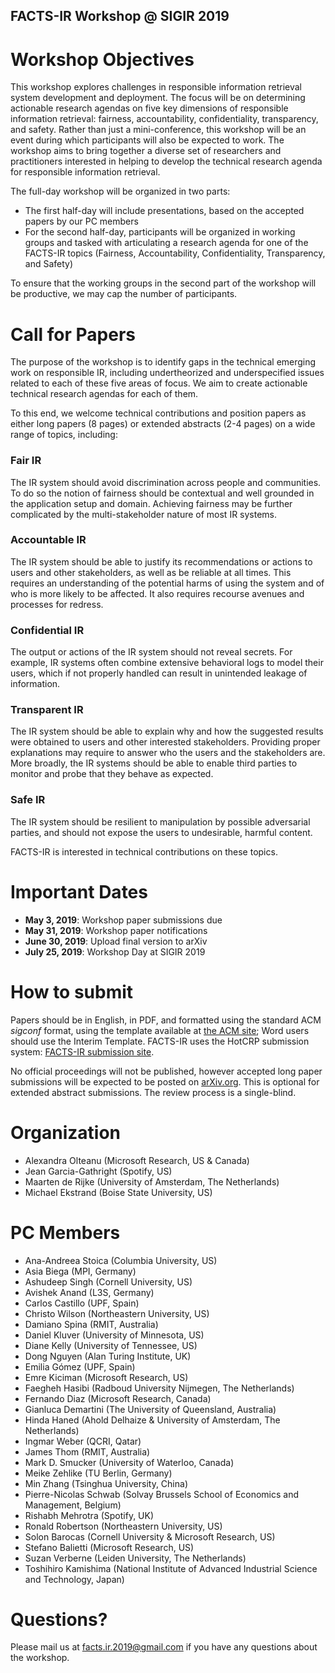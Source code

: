 ## FACTS-IR Workshop @ SIGIR 2019

# Workshop Objectives
This workshop explores challenges in responsible information retrieval system development and deployment. The focus will be on determining actionable research agendas on five key dimensions of responsible information retrieval: fairness, accountability, confidentiality, transparency, and safety. Rather than just a mini-conference, this workshop will be an event during which participants will also be expected to work.  The workshop aims to bring together a diverse set of researchers and practitioners interested in helping to develop the technical research agenda for responsible information retrieval. 

The full-day workshop will be organized in two parts: 
* The first half-day will include presentations, based on the accepted papers by our PC members
* For the second half-day, participants will be organized in working groups and tasked with articulating a research agenda for one of the FACTS-IR topics (Fairness, Accountability, Confidentiality, Transparency, and Safety)

To ensure that the working groups in the second part of the workshop will be productive, we may cap the number of participants. 

# Call for Papers
The purpose of the workshop is to identify gaps in the technical emerging work on responsible IR, including undertheorized and underspecified issues related to each of these five areas of focus.  We aim to create actionable technical research agendas for each of them. 

To this end, we welcome technical contributions and position papers as either long papers (8 pages) or extended abstracts (2-4 pages) on a wide range of topics, including:

### Fair IR
The IR system should avoid discrimination across people and communities. To do so the notion of fairness should be contextual and well grounded in the application setup and domain. Achieving fairness may be further complicated by the multi-stakeholder nature of most IR systems.

### Accountable IR
The IR system should be able to justify its recommendations or actions to users and other stakeholders, as well as be reliable at all times.  This requires an understanding of the potential harms of using the system and of who is more likely to be affected.  It also requires recourse avenues and processes for redress.

### Confidential IR 
The output or actions of the IR system should not reveal secrets. For example, IR systems often combine extensive behavioral logs to model their users, which if not properly handled can result in unintended leakage of information.   

### Transparent IR
The IR system should be able to explain why and how the suggested results were obtained to users and other interested stakeholders.  Providing proper explanations may require to answer who the users and the stakeholders are.  More broadly, the IR systems should be able to enable third parties to monitor and probe that they behave as expected. 

### Safe IR 
The IR system should be resilient to manipulation by possible adversarial parties, and should not expose the users to undesirable, harmful content.  

FACTS-IR is interested in technical contributions on these topics.

# Important Dates
* **May 3, 2019**:     Workshop paper submissions due
* **May 31, 2019**:    Workshop paper notifications
* **June 30, 2019**:   Upload final version to arXiv
* **July 25, 2019**:   Workshop Day at SIGIR 2019

# How to submit
Papers should be in English, in PDF, and formatted using the standard ACM _sigconf_ format, using the template available at [the ACM site]( https://www.acm.org/publications/proceedings-template); Word users should use the Interim Template. FACTS-IR uses the HotCRP submission system: [FACTS-IR submission site](https://facts-ir-2019.hotcrp.com/). 

No official proceedings will not be published, however accepted long paper submissions will be expected to be posted on [arXiv.org](arXiv.org). This is optional for extended abstract submissions. The review process is a single-blind. 

# Organization 
* Alexandra Olteanu (Microsoft Research, US & Canada)
* Jean Garcia-Gathright (Spotify, US)
* Maarten de Rijke (University of Amsterdam, The Netherlands)
* Michael Ekstrand (Boise State University, US)

# PC Members
* Ana-Andreea Stoica (Columbia University, US)
* Asia Biega (MPI, Germany)
* Ashudeep Singh (Cornell University, US)
* Avishek	Anand	(L3S, Germany)
* Carlos Castillo (UPF, Spain)
* Christo Wilson (Northeastern University, US)
* Damiano Spina (RMIT, Australia)
* Daniel Kluver (University of Minnesota, US)
* Diane	Kelly	(University of Tennessee, US)
* Dong Nguyen (Alan Turing Institute, UK)
* Emilia	Gómez	(UPF, Spain)
* Emre Kiciman (Microsoft Research, US)
* Faegheh Hasibi (Radboud University Nijmegen, The Netherlands)
* Fernando Diaz (Microsoft Research, Canada)
* Gianluca Demartini (The University of Queensland, Australia)
* Hinda Haned (Ahold Delhaize & University of Amsterdam, The Netherlands)
* Ingmar Weber (QCRI, Qatar)
* James Thom (RMIT, Australia)
* Mark D. Smucker (University of Waterloo, Canada)
* Meike Zehlike (TU Berlin, Germany)
* Min Zhang (Tsinghua University, China)
* Pierre-Nicolas Schwab (Solvay Brussels School of Economics and Management, Belgium)
* Rishabh Mehrotra (Spotify, UK)
* Ronald Robertson (Northeastern University, US)
* Solon Barocas	(Cornell University & Microsoft Research, US) 
* Stefano Balietti (Microsoft Research, US)
* Suzan Verberne (Leiden University, The Netherlands)
* Toshihiro Kamishima (National Institute of Advanced Industrial Science and Technology, Japan)

# Questions?
Please mail us at facts.ir.2019@gmail.com if you have any questions about the workshop.
